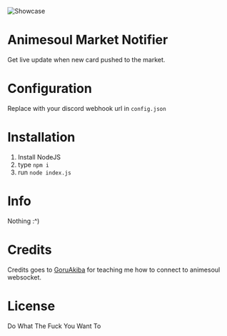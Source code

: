 ![Showcase](https://hana.rape.stream/3ee6Aad.png)

# Animesoul Market Notifier

Get live update when new card pushed to the market.

# Configuration

Replace with your discord webhook url in ``config.json``

# Installation

1. Install NodeJS
2. type ``npm i``
3. run ``node index.js``

# Info

Nothing :^)

# Credits

Credits goes to [GoruAkiba](https://github.com/GoruAkiba/shoob-minigames) for teaching me how to connect to animesoul websocket.

# License

Do What The Fuck You Want To